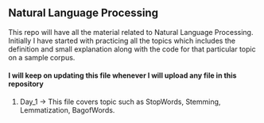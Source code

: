 ## Natural Language Processing


This repo will have all the material related to Natural Language Processing. Initially I have started with practicing all the topics which includes the 
definition and small explanation along with the code for that particular topic on a sample corpus. 


#### I will keep on updating this file whenever I will upload any file in this repository
1. Day_1 -> This file covers topic such as StopWords, Stemming, Lemmatization, BagofWords.
